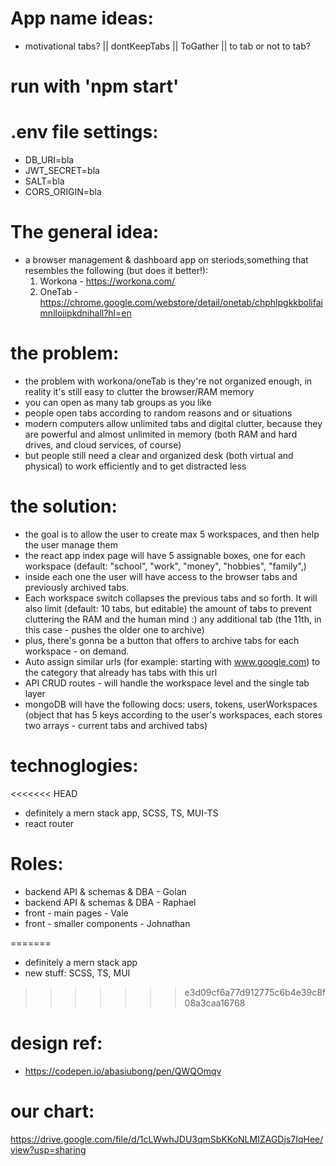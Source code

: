 # App name ideas:
- motivational tabs? || dontKeepTabs || ToGather || to tab or not to tab?


# run with 'npm start'

# .env file settings:
- DB_URI=bla
- JWT_SECRET=bla
- SALT=bla
- CORS_ORIGIN=bla

# The general idea:
- a browser management & dashboard app on steriods,something that resembles the following (but does it better!):
    1. Workona - https://workona.com/ 
    2. OneTab - https://chrome.google.com/webstore/detail/onetab/chphlpgkkbolifaimnlloiipkdnihall?hl=en

# the problem:
- the problem with workona/oneTab is they're not organized enough, in reality it's still easy to clutter the browser/RAM memory
- you can open as many tab groups as you like
- people open tabs according to random reasons and or situations
- modern computers allow unlimited tabs and digital clutter, because they are powerful and almost unlimited in memory (both RAM and hard drives, and cloud services, of course)
- but people still need a clear and organized desk (both virtual and physical) to work efficiently and to get distracted less

# the solution:
- the goal is to allow the user to create max 5 workspaces, and then help the user manage them
- the react app index page will have 5 assignable boxes, one for each workspace (default: "school", "work", "money", "hobbies", "family",)
- inside each one the user will have access to the browser tabs and previously archived tabs. 
- Each workspace switch collapses the previous tabs and so forth. It will also limit (default: 10 tabs, but editable) the amount of tabs to prevent cluttering the RAM and the human mind :) any additional tab (the 11th, in this case - pushes the older one to archive)
- plus, there's gonna be a button that offers to archive tabs for each workspace - on demand.
- Auto assign similar urls (for example: starting with www.google.com) to the category that already has tabs with this url
- API CRUD routes - will handle the workspace level and the single tab layer
- mongoDB will have the following docs: users, tokens, userWorkspaces (object that has 5 keys according to the user's workspaces, each stores two arrays - current tabs and archived tabs)

# technoglogies:
<<<<<<< HEAD
- definitely a mern stack app, SCSS, TS, MUI-TS
- react router


# Roles:
- backend API & schemas & DBA - Golan
- backend API & schemas & DBA - Raphael
- front - main pages - Vale
- front - smaller components - Johnathan



=======
- definitely a mern stack app
- new stuff: SCSS, TS, MUI
>>>>>>> e3d09cf6a77d912775c6b4e39c8f08a3caa16768

# design ref:
- https://codepen.io/abasiubong/pen/QWQOmqv

# our chart:
https://drive.google.com/file/d/1cLWwhJDU3qmSbKKoNLMIZAGDjs7IqHee/view?usp=sharing